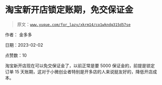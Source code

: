 # 淘宝新开店锁定账期，免交保证金

> 原文：[`www.yuque.com/for_lazy/xkrm14/co1wkndq315d57se`](https://www.yuque.com/for_lazy/xkrm14/co1wkndq315d57se)



作者： 金多多 

日期：2023-02-02 

点赞数：10 

淘宝新开店现在可以免交保证金了，以前正常是要 5000 保证金的，前提是锁定订单 15 天账期，这对于小微创业者特别是开多店的人来说挺友好的，降低开店成本。 

